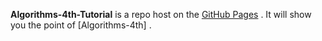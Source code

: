 
**Algorithms-4th-Tutorial** is a repo host on the [GitHub Pages](https://pages.github.com) . It will show you the point of [Algorithms-4th] .

